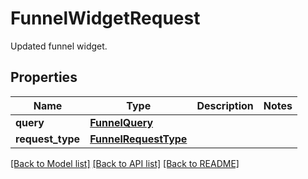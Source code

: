 # FunnelWidgetRequest

Updated funnel widget.

## Properties

| Name             | Type                                          | Description | Notes |
| ---------------- | --------------------------------------------- | ----------- | ----- |
| **query**        | [**FunnelQuery**](FunnelQuery.md)             |             |
| **request_type** | [**FunnelRequestType**](FunnelRequestType.md) |             |

[[Back to Model list]](README.md#documentation-for-models) [[Back to API list]](README.md#documentation-for-api-endpoints) [[Back to README]](README.md)
